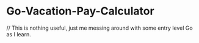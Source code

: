 # Go-Vacation-Pay-Calculator

// This is nothing useful, just me messing around with some entry level Go as I learn.
